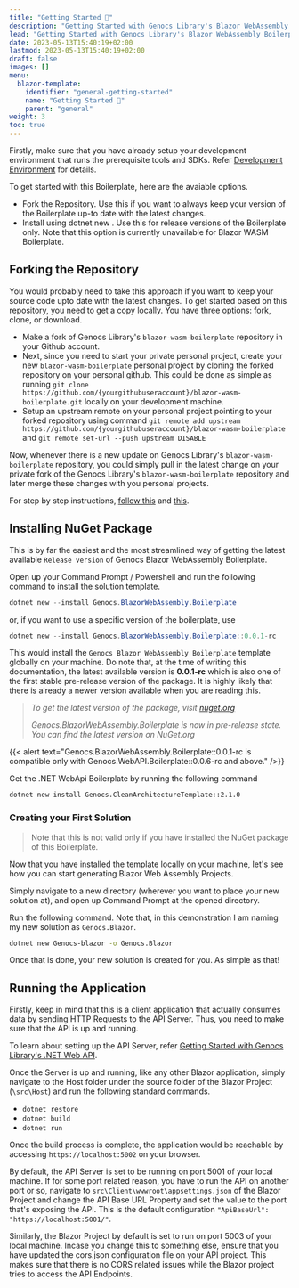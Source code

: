 ```yaml
---
title: "Getting Started 🚀"
description: "Getting Started with Genocs Library's Blazor WebAssembly Boilerplate."
lead: "Getting Started with Genocs Library's Blazor WebAssembly Boilerplate."
date: 2023-05-13T15:40:19+02:00
lastmod: 2023-05-13T15:40:19+02:00
draft: false
images: []
menu:
  blazor-template:
    identifier: "general-getting-started"
    name: "Getting Started 🚀"
    parent: "general"
weight: 3
toc: true
---
```


Firstly, make sure that you have already setup your development environment that runs the prerequisite tools and SDKs. Refer [Development Environment](/blazor-webassembly-boilerplate/general/development-environment/) for details.


To get started with this Boilerplate, here are the avaiable options.

- Fork the Repository. Use this if you want to always keep your version of the Boilerplate up-to date with the latest changes.
- Install using dotnet new . Use this for release versions of the Boilerplate only. Note that this option is currently unavailable for Blazor WASM Boilerplate.

## Forking the Repository

You would probably need to take this approach if you want to keep your source code upto date with the latest changes. To get started based on this repository, you need to get a copy locally. You have three options: fork, clone, or download.

- Make a fork of Genocs Library's `blazor-wasm-boilerplate` repository in your Github account.
- Next, since you need to start your private personal project, create your new `blazor-wasm-boilerplate` personal project by cloning the forked repository on your personal github. This could be done as simple as running `git clone https://github.com/{yourgithubuseraccount}/blazor-wasm-boilerplate.git` locally on your development machine.
- Setup an upstream remote on your personal project pointing to your forked repository using command `git remote add upstream https://github.com/{yourgithubuseraccount}/blazor-wasm-boilerplate` and `git remote set-url --push upstream DISABLE`

Now, whenever there is a new update on Genocs Library's `blazor-wasm-boilerplate` repository, you could simply pull in the latest change on your private fork of the Genocs Library's `blazor-wasm-boilerplate` repository and later merge these changes with you personal projects.

For step by step instructions, [follow this](https://discord.com/channels/878181478972928011/892573122186838046/933513103688224838) and [this](https://gist.github.com/0xjac/85097472043b697ab57ba1b1c7530274).

## Installing NuGet Package

This is by far the easiest and the most streamlined way of getting the latest available `Release version` of Genocs Blazor WebAssembly Boilerplate.

Open up your Command Prompt / Powershell and run the following command to install the solution template.

```powershell
dotnet new --install Genocs.BlazorWebAssembly.Boilerplate
```
or, if you want to use a specific version of the boilerplate, use

```powershell
dotnet new --install Genocs.BlazorWebAssembly.Boilerplate::0.0.1-rc
```
This would install the `Genocs Blazor WebAssembly Boilerplate` template globally on your machine. Do note that, at the time of writing this documentation, the latest available version is **0.0.1-rc** which is also one of the first stable pre-release version of the package. It is highly likely that there is already a newer version available when you are reading this.

> *To get the latest version of the package, visit [nuget.org](https://www.nuget.org/packages/Genocs.BlazorWebAssembly.Boilerplate/)*
>
> *Genocs.BlazorWebAssembly.Boilerplate is now in pre-release state. You can find the latest version on NuGet.org*

{{< alert text="Genocs.BlazorWebAssembly.Boilerplate::0.0.1-rc is compatible only with Genocs.WebAPI.Boilerplate::0.0.6-rc and above." />}}



Get the .NET WebApi Boilerplate by running the following command

``` bash
dotnet new install Genocs.CleanArchitectureTemplate::2.1.0
```

### Creating your First Solution

> Note that this is not valid only if you have installed the NuGet package of this Boilerplate.

Now that you have installed the template locally on your machine, let's see how you can start generating Blazor Web Assembly Projects.

Simply navigate to a new directory (wherever you want to place your new solution at), and open up Command Prompt at the opened directory.

Run the following command. Note that, in this demonstration I am naming my new solution as `Genocs.Blazor`.

``` bash
dotnet new Genocs-blazor -o Genocs.Blazor
```

Once that is done, your new solution is created for you. As simple as that!

## Running the Application

Firstly, keep in mind that this is a client application that actually consumes data by sending HTTP Requests to the API Server. Thus, you need to make sure that the API is up and running.

To learn about setting up the API Server, refer [Getting Started with Genocs Library's .NET Web API](/dotnet-webapi-template/general/getting-started/).

Once the Server is up and running, like any other Blazor application, simply navigate to the Host folder under the source folder of the Blazor Project (`\src\Host`) and run the following standard commands.

- `dotnet restore`
- `dotnet build`
- `dotnet run`

Once the build process is complete, the application would be reachable by accessing `https://localhost:5002` on your browser.

By default, the API Server is set to be running on port 5001 of your local machine. If for some port related reason, you have to run the API on another port or so, navigate to `src\Client\wwwroot\appsettings.json` of the Blazor Project and change the API Base URL Property and set the value to the port that's exposing the API. This is the default configuration `"ApiBaseUrl": "https://localhost:5001/"`.

Similarly, the Blazor Project by default is set to run on port 5003 of your local machine. Incase you change this to something else, ensure that you have updated the cors.json configuration file on your API project. This makes sure that there is no CORS related issues while the Blazor project tries to access the API Endpoints.
